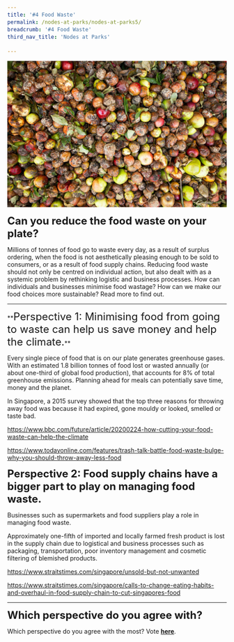 ```yaml
---
title: '#4 Food Waste'
permalink: /nodes-at-parks/nodes-at-parks5/
breadcrumb: '#4 Food Waste'
third_nav_title: 'Nodes at Parks'

---
```


![](../images/nodes-at-parks-09-min.jpg)



**<font size="5">Can you reduce the food waste on your plate?</font>**

Millions of tonnes of food go to waste every day, as a result of surplus ordering, when the food is not aesthetically pleasing enough to be sold to consumers, or as a result of food supply chains. Reducing food waste should not only be centred on individual action, but also dealt with as a systemic problem by rethinking logistic and business processes. How can individuals and businesses minimise food wastage? How can we make our food choices more sustainable? Read more to find out.



<HR>
**<FONT SIZE="5">Perspective 1: Minimising food from going to waste can help us save money and help the climate.</FONT>** 


Every single piece of food that is on our plate generates greenhouse gases. With an estimated 1.8 billion tonnes of food lost or wasted annually (or about one-third of global food production), that accounts for 8% of total greenhouse emissions. Planning ahead for meals can potentially save time, money and the planet. 

In Singapore, a 2015 survey showed that the top three reasons for throwing away food was because it had expired, gone mouldy or looked, smelled or taste bad. 

<a href="https://www.bbc.com/future/article/20200224-how-cutting-your-food-waste-can-help-the-climate"  target="_blank">https://www.bbc.com/future/article/20200224-how-cutting-your-food-waste-can-help-the-climate </a>

<a href="https://www.todayonline.com/features/trash-talk-battle-food-waste-bulge-why-you-should-throw-away-less-food"  target="_blank">https://www.todayonline.com/features/trash-talk-battle-food-waste-bulge-why-you-should-throw-away-less-food</a>



**<FONT SIZE="5">Perspective 2: Food supply chains have a bigger part to play on managing food waste.</FONT>**

Businesses such as supermarkets and food suppliers play a role in managing food waste. 

Approximately one-fifth of imported and locally farmed fresh product is lost in the supply chain due to logistical and business processes such as packaging, transportation, poor inventory management and cosmetic filtering of blemished products. 

<a href="https://www.straitstimes.com/singapore/unsold-but-not-unwanted"  target="_blank">https://www.straitstimes.com/singapore/unsold-but-not-unwanted</a>

<a href="https://www.straitstimes.com/singapore/calls-to-change-eating-habits-and-overhaul-in-food-supply-chain-to-cut-singapores-food"  target="_blank">https://www.straitstimes.com/singapore/calls-to-change-eating-habits-and-overhaul-in-food-supply-chain-to-cut-singapores-food</a>



<HR>

**<FONT SIZE ="5">Which perspective do you agree with?</FONT>**

Which perspective do you agree with the most? Vote **<a href="https://forms.gle/rkoabLsiRgBJiu2JA" target=_blank>here</a>**.

